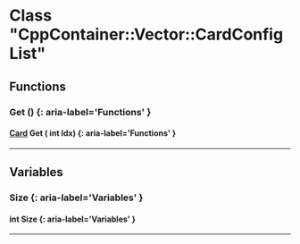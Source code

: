 # Class "CppContainer::Vector::CardConfigList"
## Functions
### Get () {: aria-label='Functions' }
#### [Card](../ItemConfig_Card) Get ( int Idx)  {: aria-label='Functions' }

___ 
## Variables
### Size {: aria-label='Variables' }
####  int Size  {: aria-label='Variables' }

___ 
